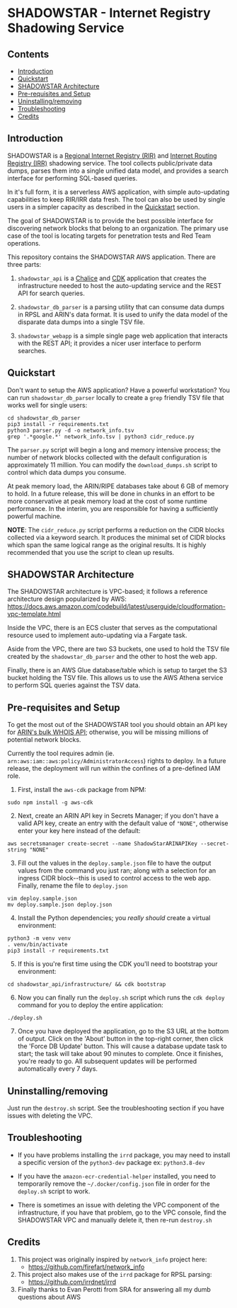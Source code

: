 # SHADOWSTAR - Internet Registry Shadowing Service

## Contents

- [Introduction](#introduction)
- [Quickstart](#quickstart)
- [SHADOWSTAR Architecture](#shadowstar-architecture)
- [Pre-requisites and Setup](#pre-requisites-and-setup)
- [Uninstalling/removing](#uninstallingremoving)
- [Troubleshooting](#troubleshooting)
- [Credits](#credits)

## Introduction

SHADOWSTAR is a [Regional Internet Registry
(RIR)](https://en.wikipedia.org/wiki/Regional_Internet_registry) and [Internet
Routing Registry (IRR)](https://en.wikipedia.org/wiki/Internet_Routing_Registry)
shadowing service. The tool collects public/private data dumps, parses them into
a single unified data model, and provides a search interface for performing
SQL-based queries.

In it's full form, it is a serverless AWS application, with simple auto-updating
capabilities to keep RIR/IRR data fresh. The tool can also be used by single
users in a simpler capacity as described in the [Quickstart](#quickstart)
section.

The goal of SHADOWSTAR is to provide the best possible interface for discovering
network blocks that belong to an organization. The primary use case of the tool
is locating targets for penetration tests and Red Team operations.

This repository contains the SHADOWSTAR AWS application. There are three parts:

1. `shadowstar_api` is a [Chalice](https://aws.github.io/chalice/index.html) and
   [CDK](https://aws.amazon.com/cdk/) application that creates the
   infrastructure needed to host the auto-updating service and the REST API for
   search queries.

2. `shadowstar_db_parser` is a parsing utility that can consume data dumps in
   RPSL and ARIN's data format. It is used to unify the data model of the
   disparate data dumps into a single TSV file.

3. `shadowstar_webapp` is a simple single page web application that interacts
   with the REST API; it provides a nicer user interface to perform searches.

## Quickstart

Don't want to setup the AWS application? Have a powerful workstation? You can
run `shadowstar_db_parser` locally to create a `grep` friendly TSV file that
works well for single users:

```
cd shadowstar_db_parser
pip3 install -r requirements.txt
python3 parser.py -d -o network_info.tsv
grep '.*google.*' network_info.tsv | python3 cidr_reduce.py
```

The `parser.py` script will begin a long and memory intensive process; the
number of network blocks collected with the default configuration is
approximately 11 million. You can modify the `download_dumps.sh` script to
control which data dumps you consume.

At peak memory load, the ARIN/RIPE databases take about 6 GB of memory to hold.
In a future release, this will be done in chunks in an effort to be more
conservative at peak memory load at the cost of some runtime performance. In the
interim, you are responsible for having a sufficiently powerful machine.

**NOTE**: The `cidr_reduce.py` script performs a reduction on the CIDR blocks
collected via a keyword search. It produces the minimal set of CIDR blocks which
span the same logical range as the original results. It is highly recommended
that you use the script to clean up results.

## SHADOWSTAR Architecture

The SHADOWSTAR architecture is VPC-based; it follows a reference architecture
design popularized by AWS:
https://docs.aws.amazon.com/codebuild/latest/userguide/cloudformation-vpc-template.html

Inside the VPC, there is an ECS cluster that serves as the computational
resource used to implement auto-updating via a Fargate task.

Aside from the VPC, there are two S3 buckets, one used to hold the TSV file
created by the `shadowstar_db_parser` and the other to host the web app.

Finally, there is an AWS Glue database/table which is setup to target the S3
bucket holding the TSV file. This allows us to use the AWS Athena service to
perform SQL queries against the TSV data.

## Pre-requisites and Setup

To get the most out of the SHADOWSTAR tool you should obtain an API key for
[ARIN's bulk WHOIS API](https://www.arin.net/reference/research/bulkwhois/);
otherwise, you will be missing millions of potential network blocks.

Currently the tool requires admin (ie.
`arn:aws:iam::aws:policy/AdministratorAccess`) rights to deploy. In a future
release, the deployment will run within the confines of a pre-defined IAM role.

1. First, install the `aws-cdk` package from NPM:

```
sudo npm install -g aws-cdk
```

2. Next, create an ARIN API key in Secrets Manager; if you don't have a valid
   API key, create an entry with the default value of `"NONE"`, otherwise enter
   your key here instead of the default:

```
aws secretsmanager create-secret --name ShadowStarARINAPIKey --secret-string "NONE"
```

3. Fill out the values in the `deploy.sample.json` file to have the output
   values from the command you just ran; along with a selection for an ingress
   CIDR block--this is used to control access to the web app. Finally, rename
   the file to `deploy.json`

```
vim deploy.sample.json
mv deploy.sample.json deploy.json
```

4. Install the Python dependencies; you *really should* create a virtual
   environment:

```
python3 -m venv venv
. venv/bin/activate
pip3 install -r requirements.txt
```

5. If this is you're first time using the CDK you'll need to bootstrap your
   environment:

```
cd shadowstar_api/infrastructure/ && cdk bootstrap
```

6. Now you can finally run the `deploy.sh` script which runs the `cdk deploy`
   command for you to deploy the entire application:

```
./deploy.sh
```

7. Once you have deployed the application, go to the S3 URL at the bottom of
   output. Click on the 'About' button in the top-right corner, then click the
   'Force DB Update' button. This will cause a database update task to start;
   the task will take about 90 minutes to complete. Once it finishes, you're
   ready to go. All subsequent updates will be performed automatically every 7
   days.

## Uninstalling/removing

Just run the `destroy.sh` script. See the troubleshooting section if you have
issues with deleting the VPC.

## Troubleshooting

- If you have problems installing the `irrd` package, you may need to install a
  specific version of the `python3-dev` package ex: `python3.8-dev`

- If you have the `amazon-ecr-credential-helper` installed, you need to
  temporarily remove the `~/.docker/config.json` file in order for the
  `deploy.sh` script to work.

- There is sometimes an issue with deleting the VPC component of the
  infrastructure, if you have that problem, go to the VPC console, find the
  SHADOWSTAR VPC and manually delete it, then re-run `destroy.sh`

## Credits

1. This project was originally inspired by `network_info` project here:
	- https://github.com/firefart/network_info
2. This project also makes use of the `irrd` package for RPSL parsing:
	- https://github.com/irrdnet/irrd
3. Finally thanks to Evan Perotti from SRA for answering all my dumb questions about AWS

